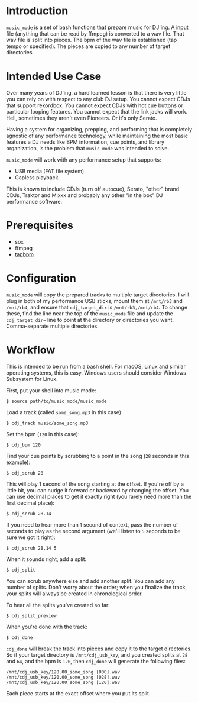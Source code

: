 # Introduction

`music_mode` is a set of bash functions that prepare music for DJ'ing.
A input file (anything that can be read by ffmpeg) is converted to a wav file.
That wav file is split into pieces.
The bpm of the wav file is established (tap tempo or specified).
The pieces are copied to any number of target directories.

# Intended Use Case

Over many years of DJ'ing, a hard learned lesson is that there is very little you can rely on with respect to any club DJ setup.
You cannot expect CDJs that support rekordbox. You cannot expect CDJs with hot cue buttons or particular looping features. You cannot expect that the link jacks will work.
Hell, sometimes they aren't even Pioneers. Or it's only Serato.

Having a system for organizing, prepping, and performing that is completely agnostic of any performance technology, while maintaining the most basic features a DJ needs like BPM information, cue points, and library organization, is the problem that `music_mode` was intended to solve.

`music_mode` will work with any performance setup that supports:

- USB media (FAT file system)
- Gapless playback

This is known to include CDJs (turn off autocue), Serato, "other" brand CDJs, Traktor and Mixxx and probably any other "in the box" DJ performance software.

# Prerequisites

- sox
- ffmpeg
- [tapbpm](https://github.com/theaugy/tapbpm)

# Configuration

`music_mode` will copy the prepared tracks to multiple target directories. I will plug in both of my performance USB sticks, mount them at `/mnt/rb3` and `/mnt/rb4`, and ensure that `cdj_target_dir` is `/mnt/rb3,/mnt/rb4`.
To change these, find the line near the top of the `music_mode` file and update the `cdj_target_dir=` line to point at the directory or directories you want. Comma-separate multiple directories.

# Workflow

This is intended to be run from a bash shell. For macOS, Linux and similar operating systems, this is easy. Windows users should consider Windows Subsystem for Linux.

First, put your shell into music mode:

```
$ source path/to/music_mode/music_mode
```

Load a track (called `some_song.mp3` in this case)

```
$ cdj_track music/some_song.mp3
```

Set the bpm (`120` in this case):
```
$ cdj_bpm 120
```

Find your cue points by scrubbing to a point in the song (`28` seconds in this example):

```
$ cdj_scrub 28
```

This will play 1 second of the song starting at the offset. If you're off by a little bit, you can nudge it forward or backward by changing the offset. You can use decimal places to get it exactly right (you rarely need more than the first decimal place):

```
$ cdj_scrub 28.14
```

If you need to hear more than 1 second of context, pass the number of seconds to play as the second argument (we'll listen to `5` seconds to be sure we got it right):

```
$ cdj_scrub 28.14 5
```


When it sounds right, add a split:

```
$ cdj_split
```

You can scrub anywhere else and add another split. You can add any number of splits. Don't worry about the order; when you finalize the track, your splits will always be created in chronological order.

To hear all the splits you've created so far:

```
$ cdj_split_preview
```

When you're done with the track:

```
$ cdj_done
```

`cdj_done` will break the track into pieces and copy it to the target directories. So if your target directory is `/mnt/cdj_usb_key`, and you created splits at `28` and `64`, and the bpm is `120`, then `cdj_done` will generate the following files:

```
/mnt/cdj_usb_key/120.00_some_song [000].wav
/mnt/cdj_usb_key/120.00_some_song [028].wav
/mnt/cdj_usb_key/120.00_some_song [120].wav
```

Each piece starts at the exact offset where you put its split.
